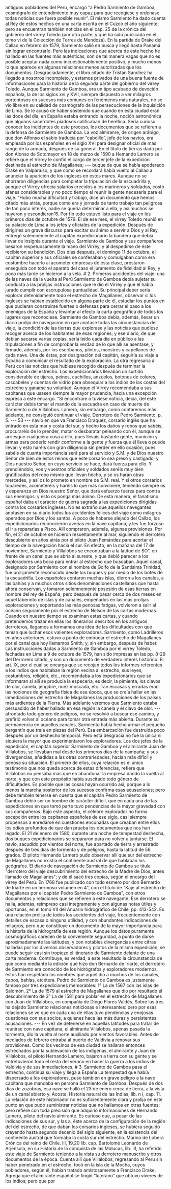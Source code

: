 antiguos pobladores del Perú, encargó “a Pedro Sarmiento de Gamboa, cosmógrafo de entendimiento muy capaz para que recogiese y ordenase todas noticias que fuera posible reunir”. El mismo Sarmiento ha dado cuenta al Rey de estos hechos en una carta escrita en el Cuzco el año siguiente; pero se encuentran también noticias en el cap. 25 de la crónica del gobierno del virrey Toledo (por otra parte, y que ha sido publicada en el tomo vi de la Colección de Torres de Mendoza). En la partida de Drake del Callao en febrero de 1579, Sarmiento salió en busca y llegó hasta Panamá sin lograr encontrarlo. Pero las indicaciones que acerca de este hecho he hallado en las fuentes más auténticas, son de tal manera vagas que no es posible aceptar nada como incuestionablemente positivo, y mucho menos lo que aparece en algunas relaciones menos autorizadas que los documentos. Desgraciadamente, el libro citado de Tristán Sánchez ha llegado a nosotros incompleto, y estamos privados de una buena fuente de informaciones para la historia de la segunda parte del gobierno del virrey Toledo. Aunque Sarmiento de Gamboa, era un tipo acabado de devoción española, la de los siglos xvi y XVII, siempre dispuesto a ver milagros portentosos en sucesos más comunes en fenómenos más naturales, no se vio libre en su calidad de cosmógrafo de las persecuciones de la inquisición de Lima. Se le acusó de haber sostenido que cuando en esta ciudad eran las doce del día, en España estaba entrando la noche, noción astronómica que algunos sacerdotes piadosos calificaban de herética. Sería curioso conocer los incidentes de este proceso, los documentos que se refieren a la defensa de Sarmiento de Gamboa. La voz almiranre, de origen arábigo, que don Alfonso el sabio traducía por “cabdillo”, jefe de los navíos, era empleada por los españoles en el siglo XVI para designar oficial de más rango de la armada, después de su general. En el título de tierras dado por don Alonso de Sotomayor en 18 de marzo de 1590 a Hemando Lamero se refiere que el Virrey le confió el cargo de tercer jefe de la expedición destinada al estrecho de Magallanes; --- buque de que se había apoderado Drake en Valparaíso, y que como se recordará había vuelto al Callao a anunciar la aparición de los ingleses en estos mares. Aunque no se ahorraron diligencias para completar la tripulación de la escuadrilla y, aunque el Virrey ofrecía salarios crecidos a los marineros y soldados, costó afanes considerables y no poco tiempo el reunir la gente necesaria para el viaje. “Hubo mucha dificultad y trabajo, dice un documento que hemos citado más atrás, porque como era y jornada de tanto trabajo tan peligrosa de tan poco interés, nadie se quería determinar a ella, y así muchos se huyeron y escondieron”6. Por fin todo estuvo listo para el viaje en los primeros días de octubre de 1579. El de ese mes, el virrey Toledo reunió en su palacio de Lima a los jefes y oficiales de la expedición. Después de dirigirles un grave discurso para excitar su ánimo a servir a Dios y al Rey, entregó solemnemente al capitán expedicionario la bandera que debía llevar de insignia durante el viaje. Sarmiento de Gamboa y sus compañeros besaron respetuosamente la mano del Virrey, y al despedirse de éste recibieron su bendición. Dos días después, el domingo 11 de octubre, el capitán superior y sus oficiales se confesaban y comulgaban como era costumbre hacerlo al acometer empresas de esta clase, prestaron enseguida con todo el aparato del caso el juramento de fidelidad al Rey, y poco más tarde se hicieron a la vela. # 2. Primeros accidentes del viaje: una de las naves da la vuelta al Perú Sarmiento de Gamboa debía sujetar su conducta a las prolijas instrucciones que le dio el Virrey y que él había jurado cumplir con escrupulosa puntualidad. Su principal deber sería explorar detenidamente todo el estrecho de Magallanes, observar si los ingleses se habían establecido en alguna parte de él, estudiar los puntos en que pudieran construirse fuertes o defensas para cerrar el paso a los enemigos de la España y levantar al efecto la carta geográfica de todos los lugares que reconociese. Sarmiento de Gamboa debía, además, llevar un diario prolijo de navegación en que anotase todas las circunstancias del viaje, la condición de las tierras que explorase y las noticias que pudiese recoger acerca de los habitantes de esas regiones; y ese diario, de que debían sacarse varias copias, sería leído cada día en público a las tripulaciones a fin de comprobar la verdad de lo que allí se asentase, y firmado, además, por los escribanos, pilotos, maestres y capellanes de cada nave. Una de éstas, por designación del capitán, seguiría su viaje a España a comunicar el resultado de la exploración. La otra regresaría al Perú con las noticias que hubiese recogido después de terminar la exploración del estrecho. Los expedicionarios llevaban un surtido considerable de tijeras, peines, cuchillos, anzuelos, botones de colores, cascabeles y cuentas de vidrio para obsequiar a los indios de las costas del estrecho y ganarse su voluntad. Aunque el Virrey recomendaba a sus capitanes que usasen siempre la mayor prudencia, hacía una excepción expresa a este encargo. “Si encontrare o tuviese noticia, decía, del este carácter debía tomar el mando de la escuadra en caso de muerte de Sarmiento o de Villalobos. Lamero, sin embargo, como contaremos más adelante, no consiguió continuar el viaje. Derrotero de Pedro Sarmiento, p. 5. --- 53 --- navío en que va Francisco Draquez, corsario inglés que ha entrado en esta mar y costa del sur, y hecho los daños y robos que sabéis, procuraréis de lo prender, matar o desbaratar peleando con él, aunque se arriesgue cualquiera cosa a ello, pues lleváis bastante gente, munición y armas para poderlo rendir conforme a la gente y fuerza que él lleva o puede llevar: y esto haréis con gran diligencia sin perder en ello ocasión, pues sabéis de cuanta importancia será para el servicio y S.M. y de Dios nuestro Señor de bien de estos reinos que este corsario sea preso y castigado; y Dios nuestro Señor, en cuyo servicio se hace, dará fuerza para ello. Y prendiéndolo, vos y vuestros oficiales y soldados seréis muy bien gratificados del robo mismo que llevan hecho, y se os harán otras mercedes, y así os lo prometo en nombre de S.M. real. Y si otros corsarios toparedes, acometeréis y haréis lo que más conviniere, teniendo siempre os y esperanza en Dios nuestro Señor, que dará esfuerzo fuerza para contra sus enemigos: y esto os ponga más ánimo. De esta manera, el fanatismo español daba el carácter de guerra sagrada a las expediciones dirigidas contra los corsarios ingleses. No es extraño que aquellos navegantes anotasen en su diario todos los accidentes felices del viaje como milagros operados por Dios y los santos. A poco de haberse alejado del Callao, los expedicionarios reconocieron averías en la nave capitana, y les fue forzoso el ir a repararlas a Pisco. Allí compraron, además, algunas provisiones. Por fin, el 21 de octubre se hicieron resueltamente al mar, siguiendo el derrotero descubierto en años atrás por el piloto Juan Femández para acortar el tiempo de la navegación hacia el sur. En efecto, en la mañana del 17 de noviembre, Sarmiento y Villalobos se encontraban a la latitud de SO”, en frente de un canal que se abría al sureste, y que debió parecer a los exploradores una boca para entrar al estrecho que buscaban. Aquel canal, designado por Sarmiento con el nombre de Golfo de la Santísima Trinidad, fue prolijamente reconocido desde los buques y por medio de los botes de la escuadrilla. Los españoles contaron muchas islas, dieron a los canales, a las bahías y a muchos otros sitios denominaciones castellanas que hasta ahora conservan, y tomaron solemnemente posesión de esas tierras en nombre del rey de España; pero después de pasar cerca de dos meses en aquel laberinto de islas y de canales, empeñados en las más prolijas exploraciones y soportando las más penosas fatigas, volvieron a salir al océano seguramente por el estrecho de Nelson de las cartas modernas. Cuando en nuestro tiempo se examinan estas cartas, y cuando pretendemos trazar en ellas los itinerarios descritos en los antiguos derroteros, llegamos a formamos una idea de las dificultades con que tenían que luchar esos valientes exploradores. Sarmiento, como Ladrilleros en años anteriores, estuvo a punto de embocar el estrecho de Magallanes por el canal que hoy llamamos Smith; y, sin embargo, después de haber. Las instrucciones dadas a Sarmiento de Gamboa por el virrey Toledo, fechadas en Lima a 9 de octubre de 1579, han sido impresas en las pp. 8-29 del Derrorero citado, y son un documento de verdadero interés histórico. El art. IX, por el cual se encarga que se recojan todos los informes referentes a los indios que habitaban la región vecina al estrecho, sus leyes, costumbres, religión, etc., recomendaba a los expedicionarios que se informaran si allí se producía la especería, es decir, la pimienta, los clavos de olor, canela, jengibre, nuez moscada, etc. Tan escasas y erradas eran las nociones de geografía física de esa época, que se creía hallar en las inmediaciones del estrecho de Magallanes las producciones de los países más ardientes de la Tierra. Más adelante veremos que Sarmiento estaba persuadido de haber hallado en esa región la canela y el clavo de olor. --- afrontado todo género de peligros, no se resolvió a buscar ese camino, y prefirió volver al océano para tomar otra entrada más abierta. Durante su permanencia en aquellos canales, Sarmiento había hecho armar el pequeño bergantín que traía en piezas del Perú. Esa embarcación fue destruida poco después por un deshecho temporal. Pero esta desgracia no fue la única ni siquiera la mayor que experimentaron los exploradores. Los dos jefes de la expedición, el capitán superior Sarmiento de Gamboa y el almirante Juan de Villalobos, se llevaban mal desde los primeros días de la campaña; y sus divergencias, añadidas a las otras contrariedades, hacían más difícil y penosa su situación. El primero de ellos, cuya relación es el único testimonio que nos queda acerca de estas diferencias, refiere que Villalobos no pensaba más que en abandonar la empresa dando la vuelta al norte, y que con este propósito había suscitado todo género de dificultades. Es posible que las cosas hayan ocurrido así, porque a lo menos la marcha posterior de los sucesos confirma esas acusaciones; pero debe también tenerse en cuenta que el capitán Pedro Sarmiento de Gamboa debió ser un hombre de carácter difícil, que en cada una de las expediciones en que tomó parte tuvo pendencias de la mayor gravedad con sus compañeros. Bajo este aspecto, el célebre explorador no forma excepción entre los capitanes españoles de ese siglo, casi siempre propensos a enredarse en cuestiones enconadas que creaban entre ellos los odios profundos de que dan prueba los documentos que nos han legado. El 21 de enero de 1580, durante una noche de tempestad deshecha, dos buques expedicionarios se separaron para no volver a juntarse. El navío, sacudido por vientos del norte, fue apartado de tierra y arrastrado después de tres días de tormenta y de peligros, hasta la latitud de 56 grados. El piloto Hernando Lamero pudo observar allí que sur del estrecho de Magallanes no existía el continente austral de que hablaban los geógrafos. El diario de navegación de Sarmiento de Gamboa se titula "derrotero del viaje descubrimiento del estrecho de la Madre de Dios, antes llamado de Magallanes"; y de él sacó tres copias, según el encargo del virrey del Perú. En 1768 fue publicado con todo esmero por don Bernardo de Iriarte en un hermoso volumen en 4", con el título de "Kaje al estrecho de Magallanes por el capitán Pedro Sarmiento de Gamboa", con otros documentos y relaciones que se refieren a este navegante. Ese derrotero se halla, además, reimpreso casi íntegramente y con algunas notas útiles y oportunas, en el tomo VII del Anuario hidrográfico de Chile, pp. 413-542. Es una relación prolija de todos los accidentes del viaje, frecuentemente con detalles de escasa o ninguna utilidad, y con abundantes indicaciones de milagros, pero que constituye un documento de la mayor importancia para la historia de la hidrografía de esa región. Aunque los datos puramente cosmográficos carecen de la conveniente seguridad, a punto de darse aproximadamente las latitudes, y con notables divergencias entre cifras halladas por los diversos observadores y pilotos de la misma expedición, se puede seguir casi sin tropiezo el itinerario de Sarmiento delante de una carta moderna. Contribuye, es verdad, a este resultado la circunstancia de que como mediante la edición que hizo don Bernardo de Iriarte, el derrotero de Sarmiento era conocido de los hidrógrafos y exploradores modernos, éstos han respetado los nombres que aquél dio a muchos de los canales, cabos, bahías, etcétera. Pedro de Sarmiento de Gamboa es justamente famoso por tres expediciones memorables: 1° La de 1567 con las islas de Salomón. 2° La de 1579 al estrecho de Magallanes que dio por resultado el descubrimiento de 3° La de 1581 para poblar en el estrecho de Magallanes con Juan de Villalobos, en compañía de Diego Flores Valdés. Sobre las tres ha dejado Sarmiento relaciones noticiosas e interesantes: pero por esas relaciones se ve que en cada una de ellas tuvo pendencias y enojosas cuestiones con sus socios, a quienes hace las más duras y persistentes acusaciones. --- En vez de detenerse en aquellas latitudes para tratar de reunirse con nave capitana, el almirante Villalobos, apenas pasada la tormenta, dio la vuelta al norte auxiliado por vientos favorables. Antes de mediados de febrero entraba al puerto de Valdivia a renovar sus provisiones. Como los vecinos de esa ciudad se hallaran entonces estrechados por la sublevación de los indígenas, el almirante y Juan de Villalobos, el piloto Hernando Lamero, bajaron a tierra con su gente y se entretuvieron todo el resto del verano en hacer la guerra a los indios de Valdivia y de sus inmediaciones. # 3. Sarmiento de Gamboa pasa el estrecho, continúa su viaje y llega a España La tempestad que había dispersado a los exploradores, puso también en grave peligro a la nave capitana que mandaba en persona Sarmiento de Gamboa. Después de dos días de zozobras, esa nave se halló el 23 de enero cerca de tierra, a la vista de un canal abierto y. Acosta, Historia natural de las Indias, lib. n i, cap. 11. La relación de este historiador no es suficientemente clara y prolija en este punto en que pudo suministrar noticias que no hallamos en otras fuentes; pero refiere con toda precisión que adquirió informaciones de Hernando Lamero, piloto del navío almirante. Es curioso que, a pesar de las indicaciones de sus sur, y las a, éste acerca de la configuración de la región del del estrecho, de que daban los corsarios ingleses, se hubiera seguido creyendo hasta segundo decenio del siglo siguiente, en la existencia del continente austral que formaba la costa sur del estrecho. Marino de Lobera Crónica del reino de Chile. III, 19,20 lib. cap. Bartolomé Leonardo de Arjensola, en su Historia de la conquista de las Molucas, lib. III, ha referido este viaje de Sarmiento teniendo a la vista su derrotero manuscrito y otros documentos de la época. Cuenta allí que Villalobos, regresando al Perú sin haber penetrado en el estrecho, tocó en la isla de la Mocha, cuyos pobladores, según él, habían tratado amistosamente a Francisco Drake. Agrega que el almirante español se fingió “luterano” que obtuvo víveres de los indios; pero que por
